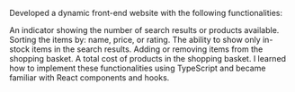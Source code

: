 Developed a dynamic front-end website with the following functionalities:

An indicator showing the number of search results or products available.
Sorting the items by: name, price, or rating.
The ability to show only in-stock items in the search results.
Adding or removing items from the shopping basket.
A total cost of products in the shopping basket.
I learned how to implement these functionalities using TypeScript and became familiar with React components and hooks.
